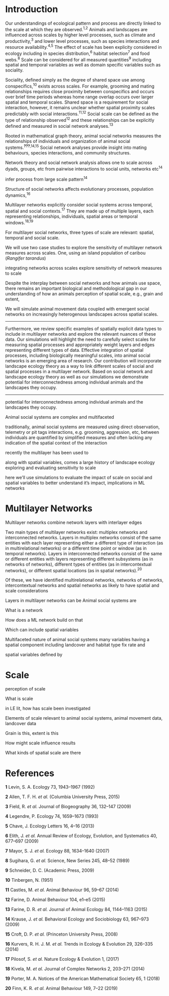 
# Introduction

<!-- ### Landscape spatial scale -->

Our understandings of ecological pattern and process are directly linked
to the scale at which they are observed.<sup>1,2</sup> Animals and
landscapes are influenced across scales by higher level processes, such
as climate and productivity,<sup>3</sup> and lower level processes, such
as species interactions and resource availability.<sup>4,5</sup> The
effect of scale has been explicity considered in ecology including in
species distribution,<sup>6</sup> habitat selection<sup>7</sup> and food
webs.<sup>8</sup> Scale can be considered for all measured
quantities<sup>9</sup> including spatial and temporal variables as well
as domain specific variables such as sociality.

<!-- observational scales of landscapes do not necessarily correspond to the "scale of effect" of species-landscape relationships, or the scale at which there is the strongest relationship [@jackson2015]-->

<!-- the scales that influence animals and the patterns of their landscapes may be disjoint [@chave2013].  -->

<!-- observers bias their perspective when selecting a scale,often unknowingly or without considering the implications [@allen2015].  -->

<!-- Spatial scale is a central consideration in the way we understand landscape ecology and animal space use.  -->

<!-- ### Social proximity scale  -->

Sociality, defined simply as the degree of shared space use among
conspecifics,<sup>10</sup> exists across scales. For example, grooming
and mating relationships requires close proximity between conspecifics
and occurs over brief time periods whereas home range overlap occurs
over larger spatial and temporal scales. Shared space is a requirement
for social interaction, however, it remains unclear whether spatial
proximity scales predictably with social interactions.<sup>11,12</sup>
Social scale can be defined as the type of relationship
observed<sup>12</sup> and these relationships can be explicitly defined
and measured in social network analyses.<sup>13</sup>

<!-- ### Regular networks
* SNA significant outcomes
-->

Rooted in mathematical graph theory, animal social networks measures the
relationships of individuals and organization of animal social
systems.<sup><span class="citeproc-not-found" data-reference-id="Wey2008">**???**</span>,14,15</sup>
Social network analyses provide insight into mating behaviours, species
interactions, and community structures.

Network theory and social network analysis allows one to scale across
dyads, groups, etc from pairwise interactions to social units, networks
etc<sup>14</sup>

infer process from large scale pattern<sup>14</sup>

Structure of social networks affects evolutionary processes, population
dynamics,<sup>16</sup>

<!-- ### Multilayer networks
used across disciplines
-->

Multilayer networks explicitly consider social systems across temporal,
spatial and social contexts.<sup>17</sup> They are made up of multiple
layers, each representing relationships, individuals, spatial areas or
temporal windows.<sup>18,19</sup>
<!--GENERALLY INTERESTING Recently used in animal behaviour studies, multilayer networks have the potential to better characterize complex social systems [@silk2018a; @finn2019].-->

For multilayer social networks, three types of scale are relevant:
spatial, temporal and social scale.

<!-- ### Case study 
deer
fogo caribou
-->

We will use two case studies to explore the sensitivity of multilayer
network measures across scales. One, using an island population of
caribou (*Rangifer tarandus*)

integrating networks across scales explore sensitivity of network
measures to scale

Despite the interplay between social networks and how animals use space,
there remains an important biological and methodological gap in our
understanding of how an animals perception of spatial scale, e.g., grain
and extent,

We will simulate animal movement data coupled with emergent social
networks on increasingly heterogenous landscapes across spatial scales.

-----

Furthermore, we review specific examples of spatially explicit data
types to include in multilayer networks and explore the relevant nuances
of these data. Our simulations will highlight the need to carefully
select scales for measuring spatial processes and appropriately weight
layers and edges representing different types of data. Effective
integration of spatial processes, including biologically meaningful
scales, into animal social networks is an emerging area of research. Our
contribution will incorporate landscape ecology theory as a way to link
different scales of social and spatial processes in a multilayer
network. Based on social network and landscape ecology theory as well as
our simulations we demonstrate potential for interconnectedness among
individual animals and the landscapes they occupy.

-----

potential for interconnectedness among individual animals and the
landscapes they occupy.

Animal social systems are complex and multifaceted

traditionally, animal social systems are measured using direct
observation, telemetry or pit tags interactions, e.g. grooming,
aggression, etc, between individuals are quantified by simplified
measures and often lacking any indication of the spatial context of the
interaction

recently the multilayer has been used to

along with spatial variables, comes a large history of landscape ecology
exploring and evaluating sensitivity to scale

here we’ll use simulations to evaluate the impact of scale on social and
spatial variables to better understand it’s impact, implications in ML
networks

# Multilayer Networks

Multilayer networks combine network layers with interlayer edges

Two main types of multilayer networks exist: multiplex networks and
interconnected networks. Layers in multiplex networks consist of the
same entities with each layer representing either a different type of
interaction (as in multirelational networks) or a different time point
or window (as in temporal networks). Layers in interconnected networks
consist of the same or different entities with layers representing
different subsystems (as in networks of networks), different types of
entities (as in intercontextual networks), or different spatial
locations (as in spatial networks).<sup>20</sup>

Of these, we have identified multirelational networks, networks of
networks, intercontextual networks and spatial networks as likely to
have spatial and scale considerations

Layers in multilayer networks can be Animal social systems are

What is a network

How does a ML network build on that

Which can include spatial variables

Multifaceted nature of animal social systems many variables having a
spatial component including landcover and habitat type fix rate and

spatial variables defined by

# Scale

perception of scale

What is scale

in LE lit, how has scale been investigated

Elements of scale relevant to animal social systems, animal movement
data, landcover data

Grain is this, extent is this

How might scale influence results

What kinds of spatial scale are there

# References

<div id="refs" class="references">

<div id="ref-levin1992problem">

**1** Levin, S. A. Ecology 73, 1943–1967 (1992)

</div>

<div id="ref-allen2015">

**2** Allen, T. F. H. *et al.* (Columbia University Press, 2015)

</div>

<div id="ref-field2009">

**3** Field, R. *et al.* Journal of Biogeography 36, 132–147 (2009)

</div>

<div id="ref-legendre1993">

**4** Legendre, P. Ecology 74, 1659–1673 (1993)

</div>

<div id="ref-chave2013">

**5** Chave, J. Ecology Letters 16, 4–16 (2013)

</div>

<div id="ref-elith2009">

**6** Elith, J. *et al.* Annual Review of Ecology, Evolution, and
Systematics 40, 677–697 (2009)

</div>

<div id="ref-mayor2007">

**7** Mayor, S. J. *et al.* Ecology 88, 1634–1640 (2007)

</div>

<div id="ref-sugihara1989b">

**8** Sugihara, G. *et al.* Science, New Series 245, 48–52 (1989)

</div>

<div id="ref-schneider2009">

**9** Schneider, D. C. (Academic Press, 2009)

</div>

<div id="ref-tinbergen1951">

**10** Tinbergen, N. (1951)

</div>

<div id="ref-castles2014a">

**11** Castles, M. *et al.* Animal Behaviour 96, 59–67 (2014)

</div>

<div id="ref-farine2015a">

**12** Farine, D. Animal Behaviour 104, e1–e5 (2015)

</div>

<div id="ref-farine2015b">

**13** Farine, D. R. *et al.* Journal of Animal Ecology 84, 1144–1163
(2015)

</div>

<div id="ref-krause2009">

**14** Krause, J. *et al.* Behavioral Ecology and Sociobiology 63,
967–973 (2009)

</div>

<div id="ref-croft2008">

**15** Croft, D. P. *et al.* (Princeton University Press, 2008)

</div>

<div id="ref-kurvers2014">

**16** Kurvers, R. H. J. M. *et al.* Trends in Ecology & Evolution 29,
326–335 (2014)

</div>

<div id="ref-pilosof2017a">

**17** Pilosof, S. *et al.* Nature Ecology & Evolution 1, (2017)

</div>

<div id="ref-kivela2014">

**18** Kivela, M. *et al.* Journal of Complex Networks 2, 203–271 (2014)

</div>

<div id="ref-porter2018a">

**19** Porter, M. A. Notices of the American Mathematical Society 65, 1
(2018)

</div>

<div id="ref-finn2019">

**20** Finn, K. R. *et al.* Animal Behaviour 149, 7–22 (2019)

</div>

</div>
